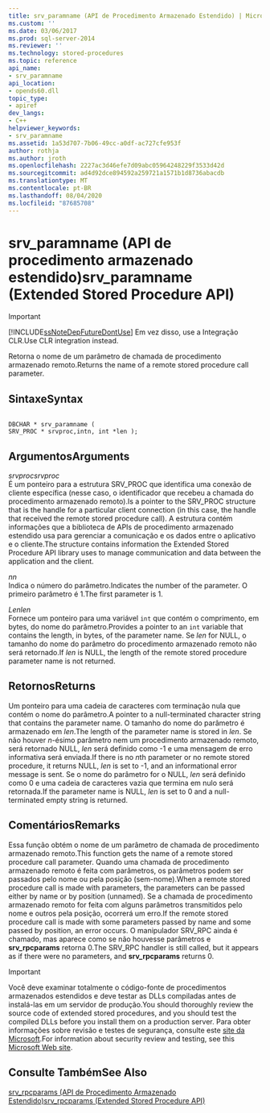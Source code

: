 ```yaml
---
title: srv_paramname (API de Procedimento Armazenado Estendido) | Microsoft Docs
ms.custom: ''
ms.date: 03/06/2017
ms.prod: sql-server-2014
ms.reviewer: ''
ms.technology: stored-procedures
ms.topic: reference
api_name:
- srv_paramname
api_location:
- opends60.dll
topic_type:
- apiref
dev_langs:
- C++
helpviewer_keywords:
- srv_paramname
ms.assetid: 1a53d707-7b06-49cc-a0df-ac727cfe953f
author: rothja
ms.author: jroth
ms.openlocfilehash: 2227ac3d46efe7d09abc05964248229f3533d42d
ms.sourcegitcommit: ad4d92dce894592a259721a1571b1d8736abacdb
ms.translationtype: MT
ms.contentlocale: pt-BR
ms.lasthandoff: 08/04/2020
ms.locfileid: "87685708"
---
```

# <a name="srv_paramname-extended-stored-procedure-api"></a><span data-ttu-id="0d09d-102">srv_paramname (API de procedimento armazenado estendido)</span><span class="sxs-lookup"><span data-stu-id="0d09d-102">srv_paramname (Extended Stored Procedure API)</span></span>
    
> [!IMPORTANT]  
>  [!INCLUDE[ssNoteDepFutureDontUse](../../includes/ssnotedepfuturedontuse-md.md)] <span data-ttu-id="0d09d-103">Em vez disso, use a Integração CLR.</span><span class="sxs-lookup"><span data-stu-id="0d09d-103">Use CLR integration instead.</span></span>  
  
 <span data-ttu-id="0d09d-104">Retorna o nome de um parâmetro de chamada de procedimento armazenado remoto.</span><span class="sxs-lookup"><span data-stu-id="0d09d-104">Returns the name of a remote stored procedure call parameter.</span></span>  
  
## <a name="syntax"></a><span data-ttu-id="0d09d-105">Sintaxe</span><span class="sxs-lookup"><span data-stu-id="0d09d-105">Syntax</span></span>  
  
```  
  
DBCHAR * srv_paramname (  
SRV_PROC * srvproc,intn, int *len );  
```  
  
## <a name="arguments"></a><span data-ttu-id="0d09d-106">Argumentos</span><span class="sxs-lookup"><span data-stu-id="0d09d-106">Arguments</span></span>  
 <span data-ttu-id="0d09d-107">*srvproc*</span><span class="sxs-lookup"><span data-stu-id="0d09d-107">*srvproc*</span></span>  
 <span data-ttu-id="0d09d-108">É um ponteiro para a estrutura SRV_PROC que identifica uma conexão de cliente específica (nesse caso, o identificador que recebeu a chamada do procedimento armazenado remoto).</span><span class="sxs-lookup"><span data-stu-id="0d09d-108">Is a pointer to the SRV_PROC structure that is the handle for a particular client connection (in this case, the handle that received the remote stored procedure call).</span></span> <span data-ttu-id="0d09d-109">A estrutura contém informações que a biblioteca de APIs de procedimento armazenado estendido usa para gerenciar a comunicação e os dados entre o aplicativo e o cliente.</span><span class="sxs-lookup"><span data-stu-id="0d09d-109">The structure contains information the Extended Stored Procedure API library uses to manage communication and data between the application and the client.</span></span>  
  
 <span data-ttu-id="0d09d-110">*n*</span><span class="sxs-lookup"><span data-stu-id="0d09d-110">*n*</span></span>  
 <span data-ttu-id="0d09d-111">Indica o número do parâmetro.</span><span class="sxs-lookup"><span data-stu-id="0d09d-111">Indicates the number of the parameter.</span></span> <span data-ttu-id="0d09d-112">O primeiro parâmetro é 1.</span><span class="sxs-lookup"><span data-stu-id="0d09d-112">The first parameter is 1.</span></span>  
  
 <span data-ttu-id="0d09d-113">*Len*</span><span class="sxs-lookup"><span data-stu-id="0d09d-113">*len*</span></span>  
 <span data-ttu-id="0d09d-114">Fornece um ponteiro para uma variável `int` que contém o comprimento, em bytes, do nome do parâmetro.</span><span class="sxs-lookup"><span data-stu-id="0d09d-114">Provides a pointer to an `int` variable that contains the length, in bytes, of the parameter name.</span></span> <span data-ttu-id="0d09d-115">Se *len* for NULL, o tamanho do nome do parâmetro do procedimento armazenado remoto não será retornado.</span><span class="sxs-lookup"><span data-stu-id="0d09d-115">If *len* is NULL, the length of the remote stored procedure parameter name is not returned.</span></span>  
  
## <a name="returns"></a><span data-ttu-id="0d09d-116">Retornos</span><span class="sxs-lookup"><span data-stu-id="0d09d-116">Returns</span></span>  
 <span data-ttu-id="0d09d-117">Um ponteiro para uma cadeia de caracteres com terminação nula que contém o nome do parâmetro.</span><span class="sxs-lookup"><span data-stu-id="0d09d-117">A pointer to a null-terminated character string that contains the parameter name.</span></span> <span data-ttu-id="0d09d-118">O tamanho do nome do parâmetro é armazenado em *len*.</span><span class="sxs-lookup"><span data-stu-id="0d09d-118">The length of the parameter name is stored in *len*.</span></span> <span data-ttu-id="0d09d-119">Se não houver *n*-ésimo parâmetro nem um procedimento armazenado remoto, será retornado NULL, *len* será definido como -1 e uma mensagem de erro informativa será enviada.</span><span class="sxs-lookup"><span data-stu-id="0d09d-119">If there is no *n*th parameter or no remote stored procedure, it returns NULL, *len* is set to -1, and an informational error message is sent.</span></span> <span data-ttu-id="0d09d-120">Se o nome do parâmetro for o NULL, *len* será definido como 0 e uma cadeia de caracteres vazia que termina em nulo será retornada.</span><span class="sxs-lookup"><span data-stu-id="0d09d-120">If the parameter name is NULL, *len* is set to 0 and a null-terminated empty string is returned.</span></span>  
  
## <a name="remarks"></a><span data-ttu-id="0d09d-121">Comentários</span><span class="sxs-lookup"><span data-stu-id="0d09d-121">Remarks</span></span>  
 <span data-ttu-id="0d09d-122">Essa função obtém o nome de um parâmetro de chamada de procedimento armazenado remoto.</span><span class="sxs-lookup"><span data-stu-id="0d09d-122">This function gets the name of a remote stored procedure call parameter.</span></span> <span data-ttu-id="0d09d-123">Quando uma chamada de procedimento armazenado remoto é feita com parâmetros, os parâmetros podem ser passados pelo nome ou pela posição (sem-nome).</span><span class="sxs-lookup"><span data-stu-id="0d09d-123">When a remote stored procedure call is made with parameters, the parameters can be passed either by name or by position (unnamed).</span></span> <span data-ttu-id="0d09d-124">Se a chamada de procedimento armazenado remoto for feita com alguns parâmetros transmitidos pelo nome e outros pela posição, ocorrerá um erro.</span><span class="sxs-lookup"><span data-stu-id="0d09d-124">If the remote stored procedure call is made with some parameters passed by name and some passed by position, an error occurs.</span></span> <span data-ttu-id="0d09d-125">O manipulador SRV_RPC ainda é chamado, mas aparece como se não houvesse parâmetros e **srv_rpcparams** retorna 0.</span><span class="sxs-lookup"><span data-stu-id="0d09d-125">The SRV_RPC handler is still called, but it appears as if there were no parameters, and **srv_rpcparams** returns 0.</span></span>  
  
> [!IMPORTANT]  
>  <span data-ttu-id="0d09d-126">Você deve examinar totalmente o código-fonte de procedimentos armazenados estendidos e deve testar as DLLs compiladas antes de instalá-las em um servidor de produção.</span><span class="sxs-lookup"><span data-stu-id="0d09d-126">You should thoroughly review the source code of extended stored procedures, and you should test the compiled DLLs before you install them on a production server.</span></span> <span data-ttu-id="0d09d-127">Para obter informações sobre revisão e testes de segurança, consulte este [site da Microsoft](https://go.microsoft.com/fwlink/?LinkID=54761&amp;clcid=0x409https://msdn.microsoft.com/security/).</span><span class="sxs-lookup"><span data-stu-id="0d09d-127">For information about security review and testing, see this [Microsoft Web site](https://go.microsoft.com/fwlink/?LinkID=54761&amp;clcid=0x409https://msdn.microsoft.com/security/).</span></span>  
  
## <a name="see-also"></a><span data-ttu-id="0d09d-128">Consulte Também</span><span class="sxs-lookup"><span data-stu-id="0d09d-128">See Also</span></span>  
 [<span data-ttu-id="0d09d-129">srv_rpcparams &#40;API de Procedimento Armazenado Estendido&#41;</span><span class="sxs-lookup"><span data-stu-id="0d09d-129">srv_rpcparams &#40;Extended Stored Procedure API&#41;</span></span>](srv-rpcparams-extended-stored-procedure-api.md)  
  
  
